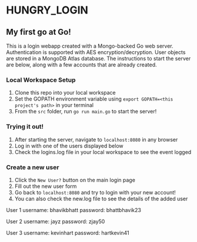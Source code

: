 # HUNGRY_LOGIN

## My first go at Go!

This is a login webapp created with a Mongo-backed Go web server. Authentication is supported with AES encryption/decryption. User objects are stored in a MongoDB Atlas database. The instructions to start the server are below, along with a few accounts that are already created. 

### Local Workspace Setup
1. Clone this repo into your local workspace
2. Set the GOPATH environment variable using `export GOPATH=<this project's path>` in your terminal
3. From the `src` folder, run `go run main.go` to start the server!

### Trying it out!
1. After starting the server, navigate to `localhost:8080` in any browser
2. Log in with one of the users displayed below
3. Check the logins.log file in your local workspace to see the event logged

### Create a new user
1. Click the `New User?` button on the main login page
2. Fill out the new user form
3. Go back to `localhost:8080` and try to login with your new account!
4. You can also check the new.log file to see the details of the added user


User 1
  username: bhavikbhatt
  password: bhattbhavik23
  
User 2
  username: jayz
  password: zjay50

User 3
  username: kevinhart
  password: hartkevin41
